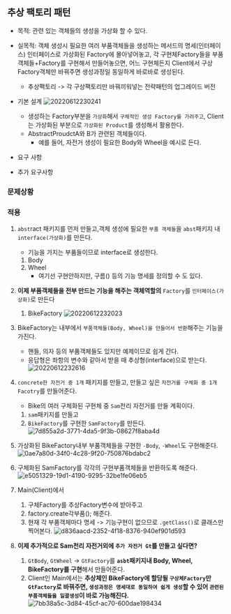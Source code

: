 ## 추상 팩토리 패턴

- 목적: 관련 있는 객체들의 생성을 가상화 할 수 있다.
- 실목적: 객체 생성시 필요한 여러 부품객체들을 생성하는 메서드의 명세(인터페이스) 인터페이스로 가상화된 Factory에 몰아넣어놓고, 각 구현체Factory들을 부품객체들+Factory를 구현해서 만들어놓으면, 어느 구현체든지 Client에서 구상Factory객체만 바꿔주면 생성과정일 동일하게 바로바로 생성된다.
	- 추상팩토리 -> 각 구상팩토리만 바꿔끼워넣는 전략패턴의 업그레이드 버전


- 기본 설계
	![20220612230241](https://raw.githubusercontent.com/is2js/screenshots/main/20220612230241.png)
	- 생성하는 Factory부분을 `가상화`해서  `구체적인 생성 Factory를 가려주고`, Client는 가상화된 부분으로 `가상화된 Product`를 생성해서 활용한다.
	- AbstractProudctA와 B가 관련된 객체들이다.
		- 예를 들어, 자전거 생성이 필요한 Body와 Wheel을 예시로 든다.

- 요구 사항

- 추가 요구사항

### 문제상황

### 적용
1. `abst`ract 패키지를 먼저 만들고,객체 생성에 필요한 `부품 객체들`을 `abst`패키지 내 `interface(가상화)`를 만든다.
	- 기능을 가지는 부품들이므로 interface로 생성한다.
	1. Body
	2. Wheel
		- 여기선 구현안하지만, 구름() 등의 기능 명세를 정의할 수 도 있다.
2. **이제 부품객체들을 전부 만드는 기능을 해주는 객체역할의**  `Factory`를 `인터페이스(가상화)`로 만든다
	1. BikeFactory
	![20220612232023](https://raw.githubusercontent.com/is2js/screenshots/main/20220612232023.png)

3. BikeFactory는 내부에서 `부품객체들(Body, Wheel)을 만들어서 반환`해주는 기능을 가진다.
	- 핸들, 의자 등의 부품객체들도 있지만 예제이므로 쉽게 간다.
	- 응답형은 좌항의 변수와 같아서 받을 때 추상형(interface)으로 받는다.
	![20220612232616](https://raw.githubusercontent.com/is2js/screenshots/main/20220612232616.png)

4. `concrete한 자전거 중 1개` 패키지를 만들고, 만들고 싶은 `자전거를 구체화 중 1개 Facotry`를 만들어준다.
	- Bike의 여러 구체화된 구현체 중 `Sam`천리 자전거를 만들 계획이다.
	1. `sam`패키지를 만들고
	2. `BikeFactory`를 구현한 `SamFactory`를 만든다. 
		![7d855a2d-3771-4da5-9f3b-08627f8aba4d](https://raw.githubusercontent.com/is2js/screenshots/main/7d855a2d-3771-4da5-9f3b-08627f8aba4d.gif)


5. 가상화된 BikeFactory내부 부품객체들을 구현한 `-Body`, `-Wheel`도 구현해준다.
	![0ae7a80d-34f0-4c28-9f20-750876bdabc2](https://raw.githubusercontent.com/is2js/screenshots/main/0ae7a80d-34f0-4c28-9f20-750876bdabc2.gif)

6. 구체화된 SamFactory를 각각의 구현부품객체들을 반환하도록 해준다.
	![e5051329-19d1-4190-9295-32be1fe06eb5](https://raw.githubusercontent.com/is2js/screenshots/main/e5051329-19d1-4190-9295-32be1fe06eb5.gif)

7. Main(Client)에서
	1. 구체Factory를 추상Factory변수에 받아주고
	2. factory.create각부품(); 해준다.
	3. 현재 각 부품객체마다 명세 -> 기능구현이 없으므로 `.getClass()`로 클래스만 찍어본다.
	![d836aacd-2352-4f18-8376-940ef901d593](https://raw.githubusercontent.com/is2js/screenshots/main/d836aacd-2352-4f18-8376-940ef901d593.gif)


8. **이제 추가적으로 Sam천리 자전거외에 `추가 자전거 Gt`를 만들고 싶다면?**
	1. `GtBody`, `GtWheel` -> `GtFactory`를 **`asbt`패키지내 Body, Wheel, BikeFactory를 구현**해서 만들어준다. 
	2. Client인 Main에서는 **추상체인 BikeFactory에 할당될 `구상체Factory`만 `GtFactory`로 바꿔주면, `생성과정은 명세대로 동일하여 쉽게 생성`할 수 있어 `관련된 부품객체들을 일괄생성`이 바로 가능해진다.**
	![7bb38a5c-3d84-45cf-ac70-600dae198434](https://raw.githubusercontent.com/is2js/screenshots/main/7bb38a5c-3d84-45cf-ac70-600dae198434.gif)